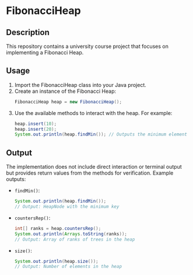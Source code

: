 # FibonacciHeap

## Description
This repository contains a university course project that focuses on implementing a Fibonacci Heap.

## Usage
1. Import the FibonacciHeap class into your Java project.
2. Create an instance of the Fibonacci Heap:
    ```java
    FibonacciHeap heap = new FibonacciHeap();
    ```
3. Use the available methods to interact with the heap. For example:
    ```java
    heap.insert(10);
    heap.insert(20);
    System.out.println(heap.findMin()); // Outputs the minimum element
    ```

## Output
The implementation does not include direct interaction or terminal output but provides return values from the methods for verification. Example outputs:
- `findMin()`:
    ```java
    System.out.println(heap.findMin());
    // Output: HeapNode with the minimum key
    ```
- `countersRep()`:
  ```java
  int[] ranks = heap.countersRep();
  System.out.println(Arrays.toString(ranks));
  // Output: Array of ranks of trees in the heap
  ```
- `size()`:
    ```java
    System.out.println(heap.size());
    // Output: Number of elements in the heap
    ```
